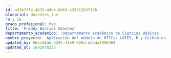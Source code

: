 ```yaml
---
id: ad3b7ff4-4635-4dd4-8d63-c39312b3f13b
blueprint: docentes_inv
'n': 16
grado_profesional: Mag
title: 'Freddy Barrios Sánchez'
departamento_academico: 'Departamento académico de Ciencias Básicas'
nombre_proyecto: 'Aplicación del módulo de NTICs: LATEX, R y GitHub en el aprendizaje de edición de tesis en alumnos del noveno y décimo ciclo de Facultad de Ingeniería de la Universidad Nacional Micaela Bastidas de Apurímac 2022.'
updated_by: 06ac68ab-d29f-41e9-9b9a-dd4da3996484
updated_at: 1692978233
---
```

